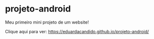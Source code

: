 # projeto-android
Meu primeiro mini projeto de um website!

Clique aqui para ver:
https://eduardacandido.github.io/projeto-android/
